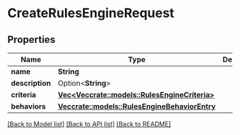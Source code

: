 # CreateRulesEngineRequest

## Properties

Name | Type | Description | Notes
------------ | ------------- | ------------- | -------------
**name** | **String** |  | 
**description** | Option<**String**> |  | [optional]
**criteria** | [**Vec<Vec<crate::models::RulesEngineCriteria>>**](array.md) |  | 
**behaviors** | [**Vec<crate::models::RulesEngineBehaviorEntry>**](RulesEngineBehaviorEntry.md) |  | 

[[Back to Model list]](../README.md#documentation-for-models) [[Back to API list]](../README.md#documentation-for-api-endpoints) [[Back to README]](../README.md)


